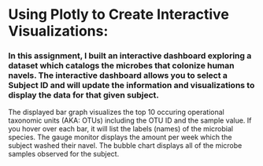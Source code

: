 # Using Plotly to Create Interactive Visualizations:
### In this assignment, I built an interactive dashboard exploring a dataset which catalogs the microbes that colonize human navels. The interactive dashboard allows you to select a Subject ID and will update the information and visualizations to display the data for that given subject.
The displayed bar graph visualizes the top 10 occuring operational taxonomic units (AKA: OTUs) including the OTU ID and the sample value. If you hover over each bar, it will list the labels (names) of the microbial species.
The gauge monitor displays the amount per week which the subject washed their navel.
The bubble chart displays all of the microbe samples observed for the subject.

